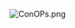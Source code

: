 ![ConOPs.png](https://github.com/CA-CST-SII/Software-Standards/blob/master/Images/ConOPs.png "Concept of operations object")

